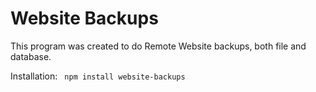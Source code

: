 # Website Backups

This program was created to do Remote Website backups, both file and database.

Installation:
 ``` npm install website-backups```
 